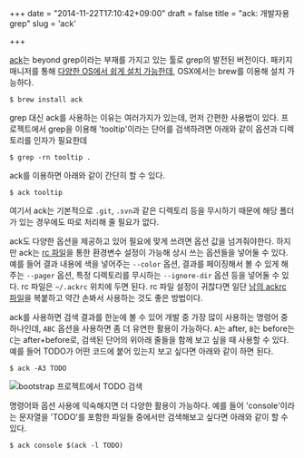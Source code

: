 +++
date = "2014-11-22T17:10:42+09:00"
draft = false
title = "ack: 개발자용 grep"
slug = 'ack'

+++

[ack](http://beyondgrep.com/)는 beyond grep이라는 부재를 가지고 있는 툴로 grep의 발전된 버전이다. 패키지 매니저를 통해 [다양한 OS에서 쉽게 설치 가능한데](http://beyondgrep.com/install/), OSX에서는 brew를 이용해 설치 가능하다.

```
$ brew install ack
```

grep 대신 ack를 사용하는 이유는 여러가지가 있는데, 먼저 간편한 사용법이 있다. 프로젝트에서 grep을 이용해 'tooltip'이라는 단어를 검색하려면 아래와 같이 옵션과 디렉토리를 인자가 필요한데

```
$ grep -rn tooltip .
```

ack를 이용하면 아래와 같이 간단히 할 수 있다.

```
$ ack tooltip
```

여기서 ack는 기본적으로 `.git`, `.svn`과 같은 디렉토리 등을 무시하기 때문에 해당 폴더가 있는 경우에도 따로 처리해 줄 필요가 없다.

ack도 다양한 옵션을 제공하고 있어 필요에 맞게 쓰려면 옵션 값을 넘겨줘야한다. 하지만 ack는 [rc 파일](http://stackoverflow.com/questions/11030552/what-does-rc-mean-in-dot-files)을 통한 환경변수 설정이 가능해 상시 쓰는 옵션들을 넣어둘 수 있다. 예를 들어 결과 내용에 색을 넣어주는 `--color` 옵션, 결과를 페이징해서 볼 수 있게 해주는 `--pager` 옵션, 특정 디렉토리를 무시하는 `--ignore-dir` 옵션 등을 넣어둘 수 있다. rc 파일은 `~/.ackrc` 위치에 두면 된다. rc 파일 설정이 귀찮다면 일단 [남의 ackrc 파일](https://github.com/Sangdol/prezto/blob/master/runcoms/ackrc)을 복붙하고 약간 손봐서 사용하는 것도 좋은 방법이다.

ack를 사용하면 검색 결과를 한눈에 볼 수 있어 개발 중 가장 많이 사용하는 명령어 중 하나인데, `ABC` 옵션을 사용하면 좀 더 유연한 활용이 가능하다. `A`는 after, `B`는 before는 `C`는 after+before로, 검색된 단어의 위아래 줄들을 함께 보고 싶을 때 사용할 수 있다. 예를 들어 TODO가 어떤 코드에 붙어 있는지 보고 싶다면 아래와 같이 하면 된다.

```
$ ack -A3 TODO
```

![bootstrap 프로젝트에서 TODO 검색](https://31.media.tumblr.com/168894b87329005cb3f354a5facefa68/tumblr_inline_nfhwolJm0n1qimauz.png)

명령어와 옵션 사용에 익숙해지면 더 다양한 활용이 가능하다. 예를 들어 'console'이라는 문자열을 'TODO'를 포함한 파일들 중에서만 검색해보고 싶다면 아래와 같이 할 수 있다.

```
$ ack console $(ack -l TODO)
```
